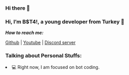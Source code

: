 ### Hi there 👋

### Hi, I’m B$T4!, a young developer from Turkey 🚀

***How to reach me:***

[Github](https://github.com/beT4w) | [Youtube](https://www.youtube.com/channel/UCl1UN9W3Tltin3fuSlyefmg) | [Discord server](https://discord.gg/58UAMVJTSH)


### Talking about Personal Stuffs:

 <li> 💻 Right now, I am focused on bot coding. </li>


<!--
**beT4w/beT4w** is a ✨ _special_ ✨ repository because its `README.md` (this file) appears on your GitHub profile.



Here are some ideas to get you started:

- 🔭 I’m currently working on ...
- 🌱 I’m currently learning ...
- 👯 I’m looking to collaborate on ...
- 🤔 I’m looking for help with ...
- 💬 Ask me about ...
- 📫 How to reach me: ...
- 😄 Pronouns: ...
- ⚡ Fun fact: ...
--> 
